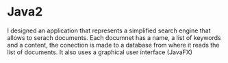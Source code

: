 # Java2
I designed an application that represents a simplified search engine that allows to serach documents.
Each documnet has a name, a list of keywords and a content, the conection is made to a database from where it reads the list of documents.
It also uses a graphical user interface (JavaFX)
